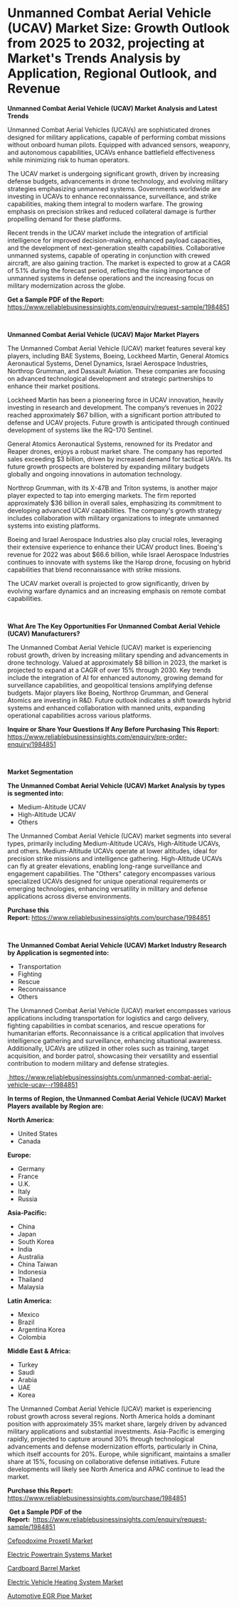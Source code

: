<p><h1>Unmanned Combat Aerial Vehicle (UCAV) Market Size: Growth Outlook from 2025 to 2032, projecting at Market's Trends Analysis by Application, Regional Outlook, and Revenue</h1></p><p><strong>Unmanned Combat Aerial Vehicle (UCAV) Market Analysis and Latest Trends</strong></p>
<p><p>Unmanned Combat Aerial Vehicles (UCAVs) are sophisticated drones designed for military applications, capable of performing combat missions without onboard human pilots. Equipped with advanced sensors, weaponry, and autonomous capabilities, UCAVs enhance battlefield effectiveness while minimizing risk to human operators. </p><p>The UCAV market is undergoing significant growth, driven by increasing defense budgets, advancements in drone technology, and evolving military strategies emphasizing unmanned systems. Governments worldwide are investing in UCAVs to enhance reconnaissance, surveillance, and strike capabilities, making them integral to modern warfare. The growing emphasis on precision strikes and reduced collateral damage is further propelling demand for these platforms.</p><p>Recent trends in the UCAV market include the integration of artificial intelligence for improved decision-making, enhanced payload capacities, and the development of next-generation stealth capabilities. Collaborative unmanned systems, capable of operating in conjunction with crewed aircraft, are also gaining traction. The market is expected to grow at a CAGR of 5.1% during the forecast period, reflecting the rising importance of unmanned systems in defense operations and the increasing focus on military modernization across the globe.</p></p>
<p><strong>Get a Sample PDF of the Report:&nbsp;</strong> <a href="https://www.reliablebusinessinsights.com/enquiry/request-sample/1984851?utm_campaign=2127&utm_medium=2&utm_source=Github&utm_content=ia&utm_term=30012025&utm_id=unmanned-combat-aerial-vehicle-ucav">https://www.reliablebusinessinsights.com/enquiry/request-sample/1984851</a></p>
<p>&nbsp;</p>
<p><strong>Unmanned Combat Aerial Vehicle (UCAV) Major Market Players</strong></p>
<p><p>The Unmanned Combat Aerial Vehicle (UCAV) market features several key players, including BAE Systems, Boeing, Lockheed Martin, General Atomics Aeronautical Systems, Denel Dynamics, Israel Aerospace Industries, Northrop Grumman, and Dassault Aviation. These companies are focusing on advanced technological development and strategic partnerships to enhance their market positions.</p><p>Lockheed Martin has been a pioneering force in UCAV innovation, heavily investing in research and development. The company’s revenues in 2022 reached approximately $67 billion, with a significant portion attributed to defense and UCAV projects. Future growth is anticipated through continued development of systems like the RQ-170 Sentinel.</p><p>General Atomics Aeronautical Systems, renowned for its Predator and Reaper drones, enjoys a robust market share. The company has reported sales exceeding $3 billion, driven by increased demand for tactical UAVs. Its future growth prospects are bolstered by expanding military budgets globally and ongoing innovations in automation technology.</p><p>Northrop Grumman, with its X-47B and Triton systems, is another major player expected to tap into emerging markets. The firm reported approximately $36 billion in overall sales, emphasizing its commitment to developing advanced UCAV capabilities. The company's growth strategy includes collaboration with military organizations to integrate unmanned systems into existing platforms.</p><p>Boeing and Israel Aerospace Industries also play crucial roles, leveraging their extensive experience to enhance their UCAV product lines. Boeing's revenue for 2022 was about $66.6 billion, while Israel Aerospace Industries continues to innovate with systems like the Harop drone, focusing on hybrid capabilities that blend reconnaissance with strike missions.</p><p>The UCAV market overall is projected to grow significantly, driven by evolving warfare dynamics and an increasing emphasis on remote combat capabilities.</p></p>
<p>&nbsp;</p>
<p><strong>What Are The Key Opportunities For Unmanned Combat Aerial Vehicle (UCAV) Manufacturers?</strong></p>
<p><p>The Unmanned Combat Aerial Vehicle (UCAV) market is experiencing robust growth, driven by increasing military spending and advancements in drone technology. Valued at approximately $8 billion in 2023, the market is projected to expand at a CAGR of over 15% through 2030. Key trends include the integration of AI for enhanced autonomy, growing demand for surveillance capabilities, and geopolitical tensions amplifying defense budgets. Major players like Boeing, Northrop Grumman, and General Atomics are investing in R&D. Future outlook indicates a shift towards hybrid systems and enhanced collaboration with manned units, expanding operational capabilities across various platforms.</p></p>
<p><strong>Inquire or Share Your Questions If Any Before Purchasing This Report:</strong> <a href="https://www.reliablebusinessinsights.com/enquiry/pre-order-enquiry/1984851?utm_campaign=2127&utm_medium=2&utm_source=Github&utm_content=ia&utm_term=30012025&utm_id=unmanned-combat-aerial-vehicle-ucav">https://www.reliablebusinessinsights.com/enquiry/pre-order-enquiry/1984851</a></p>
<p>&nbsp;</p>
<p><strong>Market Segmentation</strong></p>
<p><strong>The Unmanned Combat Aerial Vehicle (UCAV) Market Analysis by types is segmented into:</strong></p>
<p><ul><li>Medium-Altitude UCAV</li><li>High-Altitude UCAV</li><li>Others</li></ul></p>
<p><p>The Unmanned Combat Aerial Vehicle (UCAV) market segments into several types, primarily including Medium-Altitude UCAVs, High-Altitude UCAVs, and others. Medium-Altitude UCAVs operate at lower altitudes, ideal for precision strike missions and intelligence gathering. High-Altitude UCAVs can fly at greater elevations, enabling long-range surveillance and engagement capabilities. The "Others" category encompasses various specialized UCAVs designed for unique operational requirements or emerging technologies, enhancing versatility in military and defense applications across diverse environments.</p></p>
<p><strong>Purchase this Report:&nbsp;</strong><a href="https://www.reliablebusinessinsights.com/purchase/1984851?utm_campaign=2127&utm_medium=2&utm_source=Github&utm_content=ia&utm_term=30012025&utm_id=unmanned-combat-aerial-vehicle-ucav">https://www.reliablebusinessinsights.com/purchase/1984851</a></p>
<p>&nbsp;</p>
<p><strong>The Unmanned Combat Aerial Vehicle (UCAV) Market Industry Research by Application is segmented into:</strong></p>
<p><ul><li>Transportation</li><li>Fighting</li><li>Rescue</li><li>Reconnaissance</li><li>Others</li></ul></p>
<p><p>The Unmanned Combat Aerial Vehicle (UCAV) market encompasses various applications including transportation for logistics and cargo delivery, fighting capabilities in combat scenarios, and rescue operations for humanitarian efforts. Reconnaissance is a critical application that involves intelligence gathering and surveillance, enhancing situational awareness. Additionally, UCAVs are utilized in other roles such as training, target acquisition, and border patrol, showcasing their versatility and essential contribution to modern military and defense strategies.</p></p>
<p><a href="https://www.reliablebusinessinsights.com/unmanned-combat-aerial-vehicle-ucav--r1984851?utm_campaign=2127&utm_medium=2&utm_source=Github&utm_content=ia&utm_term=30012025&utm_id=unmanned-combat-aerial-vehicle-ucav">&nbsp;https://www.reliablebusinessinsights.com/unmanned-combat-aerial-vehicle-ucav--r1984851</a></p>
<p><strong>In terms of Region, the Unmanned Combat Aerial Vehicle (UCAV) Market Players available by Region are:</strong></p>
<p>
    <p> <strong> North America: </strong>
        <ul>
            <li>United States</li>
            <li>Canada</li>
        </ul>
        </p> 
    <p> <strong> Europe: </strong>
        <ul>
            <li>Germany</li>
            <li>France</li>
            <li>U.K.</li>
            <li>Italy</li>
            <li>Russia</li>
        </ul>
        </p> 
    <p> <strong> Asia-Pacific: </strong>
        <ul>
            <li>China</li>
            <li>Japan</li>
            <li>South Korea</li>
            <li>India</li>
            <li>Australia</li>
            <li>China Taiwan</li>
            <li>Indonesia</li>
            <li>Thailand</li>
            <li>Malaysia</li>
        </ul>
        </p> 
    <p> <strong> Latin America: </strong>
        <ul>
            <li>Mexico</li>
            <li>Brazil</li>
            <li>Argentina Korea</li>
            <li>Colombia</li>
        </ul>
        </p> 
    <p> <strong> Middle East & Africa: </strong>
        <ul>
            <li>Turkey</li>
            <li>Saudi</li>
            <li>Arabia</li>
            <li>UAE</li>
            <li>Korea</li>
        </ul>
    </p>
    </p>
<p><p>The Unmanned Combat Aerial Vehicle (UCAV) market is experiencing robust growth across several regions. North America holds a dominant position with approximately 35% market share, largely driven by advanced military applications and substantial investments. Asia-Pacific is emerging rapidly, projected to capture around 30% through technological advancements and defense modernization efforts, particularly in China, which itself accounts for 20%. Europe, while significant, maintains a smaller share at 15%, focusing on collaborative defense initiatives. Future developments will likely see North America and APAC continue to lead the market.</p></p>
<p><strong>Purchase this Report: </strong><a href="https://www.reliablebusinessinsights.com/purchase/1984851?utm_campaign=2127&utm_medium=2&utm_source=Github&utm_content=ia&utm_term=30012025&utm_id=unmanned-combat-aerial-vehicle-ucav">https://www.reliablebusinessinsights.com/purchase/1984851</a></p>
<p>&nbsp;<strong>Get a Sample PDF of the Report:&nbsp;&nbsp;</strong><a href="https://www.reliablebusinessinsights.com/enquiry/request-sample/1984851?utm_campaign=2127&utm_medium=2&utm_source=Github&utm_content=ia&utm_term=30012025&utm_id=unmanned-combat-aerial-vehicle-ucav">https://www.reliablebusinessinsights.com/enquiry/request-sample/1984851</a></p>
<p><strong></strong></p>
<p><p><a href="https://github.com/PeterParrish5/Market-Research-Report-List-7/blob/main/cefpodoxime-proxetil-market.md?utm_campaign=2127&utm_medium=2&utm_source=Github&utm_content=ia&utm_term=30012025&utm_id=unmanned-combat-aerial-vehicle-ucav">Cefpodoxime Proxetil Market</a></p><p><a href="https://www.linkedin.com/pulse/report-covers-electric-powertrain-systems-market-basisof-lte2f?utm_campaign=2127&utm_medium=2&utm_source=Github&utm_content=ia&utm_term=30012025&utm_id=unmanned-combat-aerial-vehicle-ucav">Electric Powertrain Systems Market</a></p><p><a href="https://github.com/wileonie19657/Market-Research-Report-List-1/blob/main/cardboard-barrel-market.md?utm_campaign=2127&utm_medium=2&utm_source=Github&utm_content=ia&utm_term=30012025&utm_id=unmanned-combat-aerial-vehicle-ucav">Cardboard Barrel Market</a></p><p><a href="https://www.linkedin.com/pulse/electric-vehicle-heating-system-market-analysis-insights-competition-9ic0f?utm_campaign=2127&utm_medium=2&utm_source=Github&utm_content=ia&utm_term=30012025&utm_id=unmanned-combat-aerial-vehicle-ucav">Electric Vehicle Heating System Market</a></p><p><a href="https://www.linkedin.com/pulse/automotive-egr-pipe-market-forecasted-considering-factors-skdfe?utm_campaign=2127&utm_medium=2&utm_source=Github&utm_content=ia&utm_term=30012025&utm_id=unmanned-combat-aerial-vehicle-ucav">Automotive EGR Pipe Market</a></p></p>